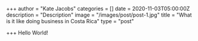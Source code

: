 +++
author = "Kate Jacobs"
categories = []
date = 2020-11-03T05:00:00Z
description = "Description"
image = "/images/post/post-1.jpg"
title = "What is it like doing business in Costa Rica"
type = "post"

+++
Hello World!